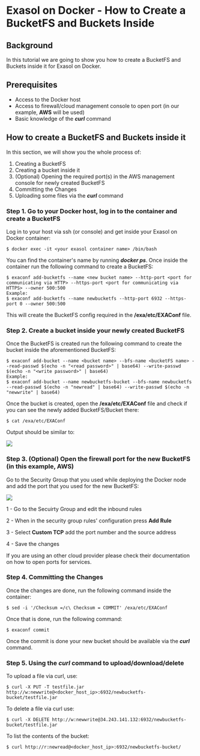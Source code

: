 # Exasol on Docker - How to Create a BucketFS and Buckets Inside 
## Background

In this tutorial we are going to show you how to create a BucketFS and Buckets inside it for Exasol on Docker.

## Prerequisites

* Access to the Docker host
* Access to firewall/cloud management console to open port (in our example, **AWS** will be used)
* Basic knowledge of the ***curl*** command

## How to create a BucketFS and Buckets inside it

In this section, we will show you the whole process of:

1. Creating a BucketFS
2. Creating a bucket inside it
3. (Optional) Opening the required port(s) in the AWS management console for newly created BucketFS
4. Committing the Changes
5. Uploading some files via the ***curl*** command

### Step 1. Go to your Docker host, log in to the container and create a BucketFS

 Log in to your host via ssh (or console) and get inside your Exasol on Docker container:
```"lia-message-template-content-zone"
$ docker exec -it <your exasol container name> /bin/bash
```
You can find the container's name by running ***docker ps***. Once inside the container run the following command to create a BucketFS:

```
$ exaconf add-bucketfs --name <new bucket name> --http-port <port for communicating via HTTP> --https-port <port for communicating via HTTPS> --owner 500:500
Example:
$ exaconf add-bucketfs --name newbucketfs --http-port 6932 --https-port 0 --owner 500:500
```

This will create the BucketFS config required in the **/exa/etc/EXAConf** file.

### Step 2. Create a bucket inside your newly created BucketFS

Once the BucketFS is created run the following command to create the bucket inside the aforementioned BucketFS:


```
$ exaconf add-bucket --name <bucket name> --bfs-name <bucketFS name> --read-passwd $(echo -n "<read password>" | base64) --write-passwd $(echo -n "<write password>" | base64)
Example:
$ exaconf add-bucket --name newbucketfs-bucket --bfs-name newbucketfs --read-passwd $(echo -n "newread" | base64) --write-passwd $(echo -n "newwrite" | base64)
```


Once the bucket is created, open the **/exa/etc/EXAConf** file and check if you can see the newly added BucketFS/Bucket there:


```
$ cat /exa/etc/EXAConf
```
Output should be similar to:

![](images/BFS_1.PNG)

### Step 3. (Optional) Open the firewall port for the new BucketFS (in this example, AWS)

Go to the Security Group that you used while deploying the Docker node and add the port that you used for the new BucketFS:

![](images/BFS_2.png)

1 - Go to the Secuirty Group and edit the inbound rules

2 - When in the security group rules' configuration press **Add Rule**

3 - Select **Custom TCP** add the port number and the source address

4 - Save the changes

If you are using an other cloud provider please check their documentation on how to open ports for services.

### Step 4. Committing the Changes

Once the changes are done, run the following command inside the container:


```
$ sed -i '/Checksum =/c\ Checksum = COMMIT' /exa/etc/EXAConf
```
Once that is done, run the following command:


```
$ exaconf commit
```
Once the commit is done your new bucket should be available via the ***curl*** command.

### Step 5. Using the *curl* command to upload/download/delete

To upload a file via curl, use:


```
$ curl -X PUT -T testfile.jar http://w:newwrite@<docker_host_ip>:6932/newbucketfs-bucket/testfile.jar
```
To delete a file via curl use:


```
$ curl -X DELETE http://w:newwrite@34.243.141.132:6932/newbucketfs-bucket/testfile.jar
```
To list the contents of the bucket:


```
$ curl http://r:newread@<docker_host_ip>:6932/newbucketfs-bucket/
```
